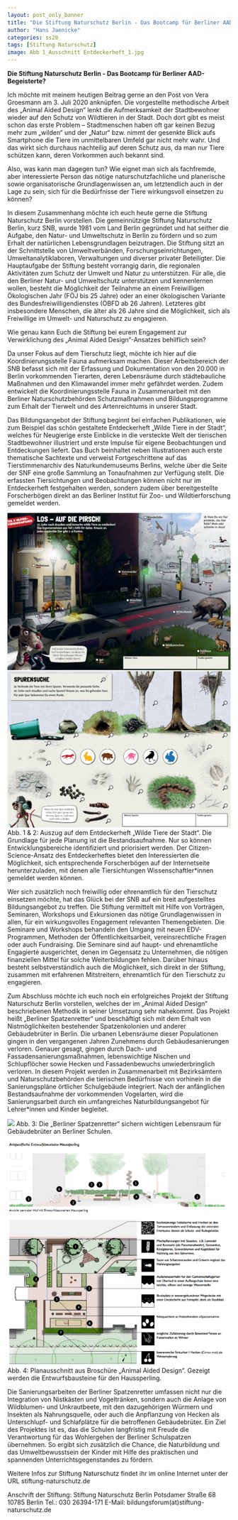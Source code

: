 ```yaml
---
layout: post_only_banner
title: "Die Stiftung Naturschutz Berlin - Das Bootcamp für Berliner AAD-Begeisterte?"
author: "Hans Jaenicke"
categories: ss20
tags: [Stiftung Naturschutz]
image: Abb 1_Ausschnitt Entdeckerheft_1.jpg 
---
```

**Die Stiftung Naturschutz Berlin - Das Bootcamp für Berliner AAD-Begeisterte?**

Ich möchte mit meinem heutigen Beitrag gerne an den Post von Vera Groesmann am 3. Juli 2020 anknüpfen. Die vorgestellte methodische Arbeit des „Animal Aided Design“ lenkt die Aufmerksamkeit der Stadtbewohner wieder auf den Schutz von Wildtieren in der Stadt. Doch dort gibt es meist schon das erste Problem – Stadtmenschen haben oft gar keinen Bezug mehr zum „wilden“ und der „Natur“ bzw. nimmt der gesenkte Blick aufs Smartphone die Tiere im unmittelbaren Umfeld gar nicht mehr wahr. Und das wirkt sich durchaus nachteilig auf deren Schutz aus, da man nur Tiere schützen kann, deren Vorkommen auch bekannt sind. 

Also, was kann man dagegen tun? Wie eignet man sich als fachfremde, aber interessierte Person das nötige naturschutzfachliche und planerische sowie organisatorische Grundlagenwissen an, um letztendlich auch in der Lage zu sein, sich für die Bedürfnisse der Tiere wirkungsvoll einsetzen zu können? 

In diesem Zusammenhang möchte ich euch heute gerne die Stiftung Naturschutz Berlin vorstellen. Die gemeinnützige Stiftung Naturschutz Berlin, kurz SNB, wurde 1981 vom Land Berlin gegründet und hat seither die Aufgabe, den Natur- und Umweltschutz in Berlin zu fördern und so zum Erhalt der natürlichen Lebensgrundlagen beizutragen. Die Stiftung sitzt an der Schnittstelle von Umweltverbänden, Forschungseinrichtungen, Umweltanalytiklaboren, Verwaltungen und diverser privater Beteiligter. Die Hauptaufgabe der Stiftung besteht vorrangig darin, die regionalen Aktivitäten zum Schutz der Umwelt und Natur zu unterstützen. Für alle, die den Berliner Natur- und Umweltschutz unterstützen und kennenlernen wollen, besteht die Möglichkeit der Teilnahme an einem Freiwilligen Ökologischen Jahr (FÖJ bis 25 Jahre) oder an einer ökologischen Variante des Bundesfreiwilligendienstes (ÖBFD ab 26 Jahren). Letzteres gibt insbesondere Menschen, die älter als 26 Jahre sind die Möglichkeit, sich als Freiwillige im Umwelt- und Naturschutz zu engagieren.

Wie genau kann Euch die Stiftung bei eurem Engagement zur Verwirklichung des „Animal Aided Design“-Ansatzes behilflich sein?

Da unser Fokus auf dem Tierschutz liegt, möchte ich hier auf die Koordinierungsstelle Fauna aufmerksam machen.  Dieser Arbeitsbereich der SNB befasst sich mit der Erfassung und Dokumentation von den 20.000 in Berlin vorkommenden Tierarten, deren Lebensräume durch städtebauliche Maßnahmen und den Klimawandel immer mehr gefährdet werden. Zudem entwickelt die Koordinierungsstelle Fauna in Zusammenarbeit mit den Berliner Naturschutzbehörden Schutzmaßnahmen und Bildungsprogramme zum Erhalt der Tierwelt und des Artenreichtums in unserer Stadt. 

Das Bildungsangebot der Stiftung beginnt bei einfachen Publikationen, wie zum Beispiel das schön gestaltete Entdeckerheft „Wilde Tiere in der Stadt“, welches für Neugierige erste Einblicke in die versteckte Welt der tierischen Stadtbewohner illustriert und erste Impulse für eigene Beobachtungen und Entdeckungen liefert. Das Buch beinhaltet neben Illustrationen auch erste thematische Sachtexte und verweist Fortgeschrittene auf das Tierstimmenarchiv des Naturkundemuseums Berlins, welche über die Seite der SNF eine große Sammlung an Tonaufnahmen zur Verfügung stellt. Die erfassten Tiersichtungen und Beobachtungen können nicht nur im Entdeckerheft festgehalten werden, sondern zudem über bereitgestellte Forscherbögen direkt an das Berliner Institut für Zoo- und Wildtierforschung gemeldet werden. 

<img src="https://raw.githubusercontent.com/innovativertierschutz/innovativertierschutz.github.io/master/assets/img/Abb 1_Ausschnitt Entdeckerheft_1.png" />
<img src="https://raw.githubusercontent.com/innovativertierschutz/innovativertierschutz.github.io/master/assets/img/Abb 2_Ausschnitt Entdeckerheft_2.png" />
Abb. 1 & 2: Auszug auf dem Entdeckerheft „Wilde Tiere der Stadt“. Die Grundlage für jede Planung ist die Bestandsaufnahme. Nur so können Entwicklungsbereiche identifiziert und priorisiert werden. Der Citizen-Science-Ansatz des Entdeckerheftes bietet den Interessierten die Möglichkeit, sich entsprechende Forscherbögen auf der Internetseite herunterzuladen, mit denen alle Tiersichtungen Wissenschaftler*innen gemeldet werden können.

Wer sich zusätzlich noch freiwillig oder ehrenamtlich für den Tierschutz einsetzen möchte, hat das Glück bei der SNB auf ein breit aufgestelltes Bildungsangebot zu treffen. Die Stiftung vermittelt mit Hilfe von Vorträgen, Seminaren, Workshops und Exkursionen das nötige Grundlagenwissen in allen, für ein wirkungsvolles Engagement relevanten Themengebieten. Die Seminare und Workshops behandeln den Umgang mit neuen EDV-Programmen, Methoden der Öffentlichkeitsarbeit, vereinsrechtliche Fragen oder auch Fundraising. Die Seminare sind auf haupt- und ehrenamtliche Engagierte ausgerichtet, denen im Gegensatz zu Unternehmen, die nötigen finanziellen Mittel für solche Weiterbildungen fehlen. Darüber hinaus besteht selbstverständlich auch die Möglichkeit, sich direkt in der Stiftung, zusammen mit erfahrenen Mitstreitern, ehrenamtlich für den Tierschutz zu engagieren.

Zum Abschluss möchte ich euch noch ein erfolgreiches Projekt der Stiftung Naturschutz Berlin vorstellen, welches der im „Animal Aided Design“ beschriebenen Methodik in seiner Umsetzung sehr nahekommt. Das Projekt heißt „Berliner Spatzenretter“ und beschäftigt sich mit dem Erhalt von Nistmöglichkeiten bestehender Spatzenkolonien und anderer Gebäudebrüter in Berlin. Die urbanen Lebensräume dieser Populationen gingen in den vergangenen Jahren Zunehmens durch Gebäudesanierungen verloren. Genauer gesagt, gingen durch Dach- und Fassadensanierungsmaßnahmen, lebenswichtige Nischen und Schlupflöcher sowie Hecken und Fassadenbewuchs unwiederbringlich verloren. In diesem Projekt werden in Zusammenarbeit mit Bezirksämtern und Naturschutzbehörden die tierischen Bedürfnisse von vorhinein in die Sanierungspläne örtlicher Schulgebäude integriert. Nach der anfänglichen Bestandsaufnahme der vorkommenden Vogelarten, wird die Sanierungsarbeit durch ein umfangreiches Naturbildungsangebot für Lehrer*innen und Kinder begleitet. 
 
<img src="https://raw.githubusercontent.com/innovativertierschutz/innovativertierschutz.github.io/master/assets/img
/Abb 3_Berliner Spatzenretter.png" />
Abb. 3: Die „Berliner Spatzenretter“ sichern wichtigen Lebensraum für Gebäudebrüter an Berliner Schulen.
 
<img src="https://raw.githubusercontent.com/innovativertierschutz/innovativertierschutz.github.io/master/assets/img/Abb 4_Planausschnitt AAD.png" />
Abb. 4: Planausschnitt aus Broschüre „Animal Aided Design“. Gezeigt werden die Entwurfsbausteine für den Haussperling.

Die Sanierungsarbeiten der Berliner Spatzenretter umfassen nicht nur die Integration von Nistkästen und Vogeltränken, sondern auch die Anlage von Wildblumen- und Unkrautbeete, mit den dazugehörigen Würmern und Insekten als Nahrungsquelle, oder auch die Anpflanzung von Hecken als Unterschlupf- und Schlafplätze für die betroffenen Gebäudebrüter. Ein Ziel des Projektes ist es, das die Schulen langfristig mit Freude die Verantwortung für das Wohlergehen der Berliner Schulspatzen übernehmen. So ergibt sich zusätzlich die Chance, die Naturbildung und das Umweltbewusstsein der Kinder mit Hilfe des praktischen und spannenden Unterrichtsgegenstandes zu fördern.

Weitere Infos zur Stiftung Naturschutz findet ihr im online Internet unter der URL stiftung-naturschutz.de

Anschrift der Stiftung: 
Stiftung Naturschutz Berlin
Potsdamer Straße 68
10785 Berlin
Tel.: 030 26394-171
E-Mail: bildungsforum(at)stiftung-naturschutz.de

